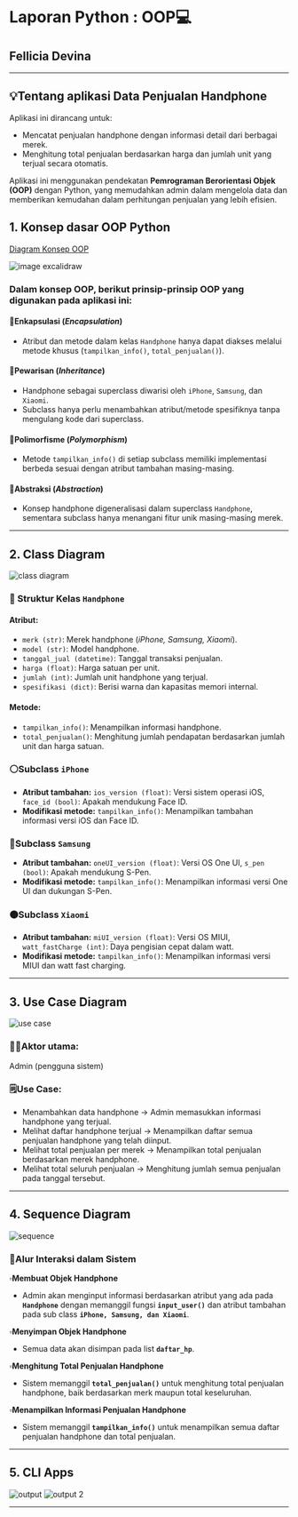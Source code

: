 # Laporan Python : OOP💻
## Fellicia Devina
---

## 💡Tentang aplikasi Data Penjualan Handphone
Aplikasi ini dirancang untuk:
- Mencatat penjualan handphone dengan informasi detail dari berbagai merek.
- Menghitung total penjualan berdasarkan harga dan jumlah unit yang terjual secara otomatis.


Aplikasi ini menggunakan pendekatan **Pemrograman Berorientasi Objek (OOP)** dengan Python, yang memudahkan admin dalam mengelola data dan memberikan kemudahan dalam perhitungan penjualan yang lebih efisien.

## 1. Konsep dasar OOP Python
[Diagram Konsep OOP](https://excalidraw.com/#json=2lAm_yQtq_oKkQQSxF9fF,_ONspMyjV34J8Z4T9-ILTw)

![image excalidraw](https://github.com/user-attachments/assets/c7cd30b3-1da8-44fe-aef2-c534a993314d)

### **Dalam konsep OOP, berikut prinsip-prinsip OOP yang digunakan pada aplikasi ini:**
#### 🔺Enkapsulasi (*Encapsulation*)
- Atribut dan metode dalam kelas `Handphone` hanya dapat diakses melalui metode khusus (`tampilkan_info()`, `total_penjualan()`).

#### 🔺Pewarisan (*Inheritance*)
- Handphone sebagai superclass diwarisi oleh `iPhone`, `Samsung`, dan `Xiaomi`.
- Subclass hanya perlu menambahkan atribut/metode spesifiknya tanpa mengulang kode dari superclass.

#### 🔺Polimorfisme (*Polymorphism*)
- Metode `tampilkan_info()` di setiap subclass memiliki implementasi berbeda sesuai dengan atribut tambahan masing-masing.

#### 🔺Abstraksi (*Abstraction*)
- Konsep handphone digeneralisasi dalam superclass `Handphone`, sementara subclass hanya menangani fitur unik masing-masing merek.

---

## 2. Class Diagram
![class diagram](https://github.com/user-attachments/assets/356752a5-2ac2-43bb-b49a-56cbdf641cc6)


### **📱 Struktur Kelas `Handphone`**

#### Atribut:

- `merk (str)`: Merek handphone (*iPhone, Samsung, Xiaomi*).
- `model (str)`: Model handphone.
- `tanggal_jual (datetime)`: Tanggal transaksi penjualan.
- `harga (float)`: Harga satuan per unit.
- `jumlah (int)`: Jumlah unit handphone yang terjual.
- `spesifikasi (dict)`: Berisi warna dan kapasitas memori internal.

#### Metode:
- `tampilkan_info()`: Menampilkan informasi handphone.
- `total_penjualan()`: Menghitung jumlah pendapatan berdasarkan jumlah unit dan harga satuan.

### **⚪Subclass `iPhone`**

- **Atribut tambahan:** `ios_version (float)`: Versi sistem operasi iOS, `face_id (bool)`: Apakah mendukung Face ID.
- **Modifikasi metode:** `tampilkan_info()`: Menampilkan tambahan informasi versi iOS dan Face ID.

### **🔵Subclass `Samsung`**

- **Atribut tambahan:** `oneUI_version (float)`: Versi OS One UI, `s_pen (bool)`: Apakah mendukung S-Pen.
- **Modifikasi metode:** `tampilkan_info()`: Menampilkan informasi versi One UI dan dukungan S-Pen.

### **🟠Subclass `Xiaomi`**

- **Atribut tambahan:** `miUI_version (float)`: Versi OS MIUI, `watt_fastCharge (int)`: Daya pengisian cepat dalam watt.
- **Modifikasi metode:** `tampilkan_info()`: Menampilkan informasi versi MIUI dan watt fast charging.

---

## 3. Use Case Diagram
![use case](https://github.com/user-attachments/assets/4b4efc06-60a4-4a4a-8573-23f2dfae0e86)

### **🧍‍♂️Aktor utama:**
Admin (pengguna sistem)

### **🗒️Use Case:**
- Menambahkan data handphone → Admin memasukkan informasi handphone yang terjual.
- Melihat daftar handphone terjual → Menampilkan daftar semua penjualan handphone yang telah diinput.
- Melihat total penjualan per merek → Menampilkan total penjualan berdasarkan merek handphone.
- Melihat total seluruh penjualan → Menghitung jumlah semua penjualan pada tanggal tersebut.

---

## 4. Sequence Diagram
![sequence](https://github.com/user-attachments/assets/157700e1-1120-410a-a087-09acbe3d93ca)

### **📲Alur Interaksi dalam Sistem**
**▫️Membuat Objek Handphone**
   - Admin akan menginput informasi berdasarkan atribut yang ada pada  **`Handphone`** dengan memanggil fungsi **`input_user()`** dan atribut tambahan pada sub class **`iPhone, Samsung, dan Xiaomi`**.

**▫️Menyimpan Objek Handphone**
   - Semua data akan disimpan pada list **`daftar_hp`**.
  
**▫️Menghitung Total Penjualan Handphone**
   - Sistem memanggil **`total_penjualan()`** untuk menghitung total penjualan handphone, baik berdasarkan merk maupun total keseluruhan.

**▫️Menampilkan Informasi Penjualan Handphone**
   - Sistem memanggil **`tampilkan_info()`** untuk menampilkan semua daftar penjualan handphone dan total penjualan.

---

## 5. CLI Apps
![output](https://github.com/user-attachments/assets/bfed9370-0c3c-4313-8d9a-3fc88e4f24ee)
![output 2](https://github.com/user-attachments/assets/c48a15e7-99f7-47d8-8fb7-1e68a4430e0b)


---
